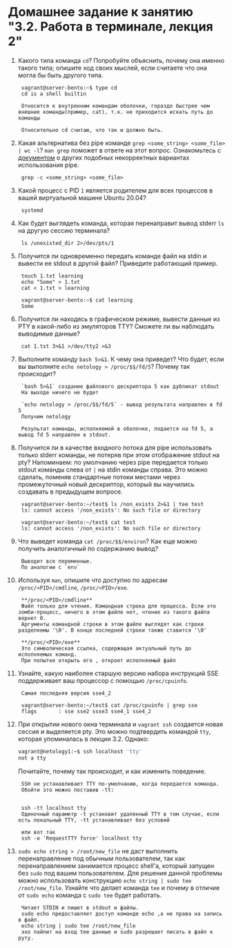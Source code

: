 # Домашнее задание к занятию "3.2. Работа в терминале, лекция 2"

1. Какого типа команда `cd`? Попробуйте объяснить, почему она именно такого типа; опишите ход своих мыслей, если считаете что она могла бы быть другого типа.

        vagrant@server-bento:~$ type cd
        cd is a shell builtin

        Относится к внутренним командам оболочки, гораздо быстрее чем внешние команды(пример, cat), т.к. не приходится искать путь до команды

        Относительно cd cчитаю, что так и должно быть.


1. Какая альтернатива без pipe команде `grep <some_string> <some_file> | wc -l`? `man grep` поможет в ответе на этот вопрос. Ознакомьтесь с [документом](http://www.smallo.ruhr.de/award.html) о других подобных некорректных вариантах использования pipe.

        grep -c <some_string> <some_file>

1. Какой процесс с PID `1` является родителем для всех процессов в вашей виртуальной машине Ubuntu 20.04?

        systemd

1. Как будет выглядеть команда, которая перенаправит вывод stderr `ls` на другую сессию терминала?

        ls /unexisted_dir 2>/dev/pts/1


1. Получится ли одновременно передать команде файл на stdin и вывести ее stdout в другой файл? Приведите работающий пример.

        touch 1.txt learning
        echo "Some" > 1.txt
        cat < 1.txt > learning

        vagrant@server-bento:~$ cat learning
        Some


1. Получится ли находясь в графическом режиме, вывести данные из PTY в какой-либо из эмуляторов TTY? Сможете ли вы наблюдать выводимые данные?

        cat 1.txt 3>&1 >/dev/tty2 >&3

1. Выполните команду `bash 5>&1`. К чему она приведет? Что будет, если вы выполните `echo netology > /proc/$$/fd/5`? Почему так происходит?

        `bash 5>&1` создание файлового дескриптора 5 как дубликат stdout
        На выходе ничего не будет

        `echo netology > /proc/$$/fd/5` - вывод результата направлен в fd 5
        Получим netology

        Результат команды, исполняемой в оболочке, подается на fd 5, а вывод fd 5 направлен в stdout.


1. Получится ли в качестве входного потока для pipe использовать только stderr команды, не потеряв при этом отображение stdout на pty? Напоминаем: по умолчанию через pipe передается только stdout команды слева от `|` на stdin команды справа.
Это можно сделать, поменяв стандартные потоки местами через промежуточный новый дескриптор, который вы научились создавать в предыдущем вопросе.

        vagrant@server-bento:~/test$ ls /non_exists 2>&1 | tee test
        ls: cannot access '/non_exists': No such file or directory

        vagrant@server-bento:~/test$ cat test
        ls: cannot access '/non_exists': No such file or directory



1. Что выведет команда `cat /proc/$$/environ`? Как еще можно получить аналогичный по содержанию вывод?

        Выводит все переменные.
        По аналогии c `env`

1. Используя `man`, опишите что доступно по адресам `/proc/<PID>/cmdline`, `/proc/<PID>/exe`.

        **/proc/<PID>/cmdline**
        Файл только для чтения. Командная строка для процесса. Если это зомби-процесс, ничего в этом файле нет, чтение из такого файла вернет 0.
        Аргументы командной строки в этом файле выглядят как строки разделяемы '\0'. В конце последней строки также ставится '\0'

        **/proc/<PID>/exe**
        Это символическая ссылка, содержащая актуальный путь до исполняемых команд.
        При попытке открыть его , откроет исполняемый файл



1. Узнайте, какую наиболее старшую версию набора инструкций SSE поддерживает ваш процессор с помощью `/proc/cpuinfo`.

        Самая последняя версия sse4_2

        vagrant@server-bento:~/test$ cat /proc/cpuinfo | grep sse
        flags		: sse sse2 ssse3 sse4_1 sse4_2

1. При открытии нового окна терминала и `vagrant ssh` создается новая сессия и выделяется pty. Это можно подтвердить командой `tty`, которая упоминалась в лекции 3.2. Однако:

    ```bash
	vagrant@netology1:~$ ssh localhost 'tty'
	not a tty
    ```

	Почитайте, почему так происходит, и как изменить поведение.


        SSH не устанавливает TTY по-умолчанию, когда передается команда.
        Обойти это можно поставив -tt:


        ssh -tt localhost tty
        Одиночный параметр -t установит удаленный TTY в том случае, если есть локальный TTY, -tt устанавливает без условий

        или вот так
        ssh -o 'RequestTTY force' localhost tty


1. `sudo echo string > /root/new_file` не даст выполнить перенаправление под обычным пользователем, так как перенаправлением занимается процесс shell'а, который запущен без `sudo` под вашим пользователем. Для решения данной проблемы можно использовать конструкцию `echo string | sudo tee /root/new_file`. Узнайте что делает команда `tee` и почему в отличие от `sudo echo` команда с `sudo tee` будет работать.

        Читает STDIN и пишет в stdout и файлы.
        sudo echo предоставляет доступ команде echo ,а не права на запись в файл.
        echo string | sudo tee /root/new_file
        эхо пайпит на вход tee данные и sudo разрешает писать в файл к руту.
